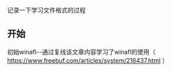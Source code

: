 记录一下学习文件格式的过程

## 开始

初始winafl--通过复线该文章内容学习了winafl的使用（ https://www.freebuf.com/articles/system/216437.html ）

